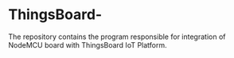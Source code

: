 # ThingsBoard-

The repository contains the program responsible for integration of NodeMCU board with ThingsBoard IoT Platform.
